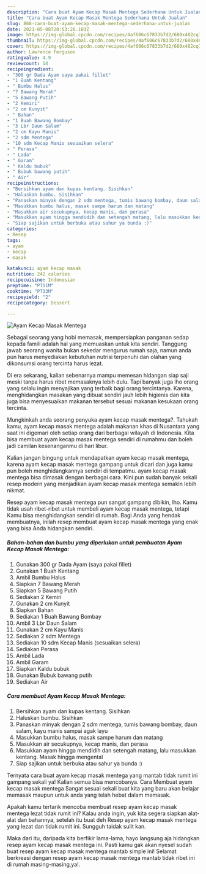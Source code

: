```yaml
---
description: "Cara buat Ayam Kecap Masak Mentega Sederhana Untuk Jualan"
title: "Cara buat Ayam Kecap Masak Mentega Sederhana Untuk Jualan"
slug: 868-cara-buat-ayam-kecap-masak-mentega-sederhana-untuk-jualan
date: 2021-05-08T20:53:26.103Z
image: https://img-global.cpcdn.com/recipes/4af606c67833b7d2/680x482cq70/ayam-kecap-masak-mentega-foto-resep-utama.jpg
thumbnail: https://img-global.cpcdn.com/recipes/4af606c67833b7d2/680x482cq70/ayam-kecap-masak-mentega-foto-resep-utama.jpg
cover: https://img-global.cpcdn.com/recipes/4af606c67833b7d2/680x482cq70/ayam-kecap-masak-mentega-foto-resep-utama.jpg
author: Lawrence Ferguson
ratingvalue: 4.9
reviewcount: 14
recipeingredient:
- "300 gr Dada Ayam saya pakai fillet"
- "1 Buah Kentang"
- " Bumbu Halus"
- "7 Bawang Merah"
- "5 Bawang Putih"
- "2 Kemiri"
- "2 cm Kunyit"
- " Bahan"
- "1 Buah Bawang Bombay"
- "3 Lbr Daun Salam"
- "2 cm Kayu Manis"
- "2 sdm Mentega"
- "10 sdm Kecap Manis sesuaikan selera"
- " Perasa"
- " Lada"
- " Garam"
- " Kaldu bubuk"
- " Bubuk bawang putih"
- " Air"
recipeinstructions:
- "Bersihkan ayam dan kupas kentang. Sisihkan"
- "Haluskan bumbu. Sisihkan"
- "Panaskan minyak dengan 2 sdm mentega, tumis bawang bombay, daun salam, kayu manis sampai agak layu"
- "Masukkan bumbu halus, masak sampe harum dan matang"
- "Masukkan air secukupnya, kecap manis, dan perasa"
- "Masukkan ayam hingga mendidih dan setengah matang, lalu masukkan kentang. Masak hingga mengental"
- "Siap sajikan untuk berbuka atau sahur ya bunda :)"
categories:
- Resep
tags:
- ayam
- kecap
- masak

katakunci: ayam kecap masak 
nutrition: 242 calories
recipecuisine: Indonesian
preptime: "PT11M"
cooktime: "PT33M"
recipeyield: "2"
recipecategory: Dessert

---
```



![Ayam Kecap Masak Mentega](https://img-global.cpcdn.com/recipes/4af606c67833b7d2/680x482cq70/ayam-kecap-masak-mentega-foto-resep-utama.jpg)

Sebagai seorang yang hobi memasak, mempersiapkan panganan sedap kepada famili adalah hal yang memuaskan untuk kita sendiri. Tanggung jawab seorang  wanita bukan sekedar mengurus rumah saja, namun anda pun harus menyediakan kebutuhan nutrisi terpenuhi dan olahan yang dikonsumsi orang tercinta harus lezat.

Di era  sekarang, kalian sebenarnya mampu memesan hidangan siap saji meski tanpa harus ribet memasaknya lebih dulu. Tapi banyak juga lho orang yang selalu ingin menyajikan yang terbaik bagi orang tercintanya. Karena, menghidangkan masakan yang dibuat sendiri jauh lebih higienis dan kita juga bisa menyesuaikan makanan tersebut sesuai makanan kesukaan orang tercinta. 



Mungkinkah anda seorang penyuka ayam kecap masak mentega?. Tahukah kamu, ayam kecap masak mentega adalah makanan khas di Nusantara yang saat ini digemari oleh setiap orang dari berbagai wilayah di Indonesia. Kita bisa membuat ayam kecap masak mentega sendiri di rumahmu dan boleh jadi camilan kesenanganmu di hari libur.

Kalian jangan bingung untuk mendapatkan ayam kecap masak mentega, karena ayam kecap masak mentega gampang untuk dicari dan juga kamu pun boleh menghidangkannya sendiri di tempatmu. ayam kecap masak mentega bisa dimasak dengan berbagai cara. Kini pun sudah banyak sekali resep modern yang menjadikan ayam kecap masak mentega semakin lebih nikmat.

Resep ayam kecap masak mentega pun sangat gampang dibikin, lho. Kamu tidak usah ribet-ribet untuk membeli ayam kecap masak mentega, tetapi Kamu bisa menghidangkan sendiri di rumah. Bagi Anda yang hendak membuatnya, inilah resep membuat ayam kecap masak mentega yang enak yang bisa Anda hidangkan sendiri.

<!--inarticleads1-->

##### Bahan-bahan dan bumbu yang diperlukan untuk pembuatan Ayam Kecap Masak Mentega:

1. Gunakan 300 gr Dada Ayam (saya pakai fillet)
1. Gunakan 1 Buah Kentang
1. Ambil  Bumbu Halus
1. Siapkan 7 Bawang Merah
1. Siapkan 5 Bawang Putih
1. Sediakan 2 Kemiri
1. Gunakan 2 cm Kunyit
1. Siapkan  Bahan
1. Sediakan 1 Buah Bawang Bombay
1. Ambil 3 Lbr Daun Salam
1. Gunakan 2 cm Kayu Manis
1. Sediakan 2 sdm Mentega
1. Sediakan 10 sdm Kecap Manis (sesuaikan selera)
1. Sediakan  Perasa
1. Ambil  Lada
1. Ambil  Garam
1. Siapkan  Kaldu bubuk
1. Gunakan  Bubuk bawang putih
1. Sediakan  Air




<!--inarticleads2-->

##### Cara membuat Ayam Kecap Masak Mentega:

1. Bersihkan ayam dan kupas kentang. Sisihkan
1. Haluskan bumbu. Sisihkan
1. Panaskan minyak dengan 2 sdm mentega, tumis bawang bombay, daun salam, kayu manis sampai agak layu
1. Masukkan bumbu halus, masak sampe harum dan matang
1. Masukkan air secukupnya, kecap manis, dan perasa
1. Masukkan ayam hingga mendidih dan setengah matang, lalu masukkan kentang. Masak hingga mengental
1. Siap sajikan untuk berbuka atau sahur ya bunda :)




Ternyata cara buat ayam kecap masak mentega yang mantab tidak rumit ini gampang sekali ya! Kalian semua bisa mencobanya. Cara Membuat ayam kecap masak mentega Sangat sesuai sekali buat kita yang baru akan belajar memasak maupun untuk anda yang telah hebat dalam memasak.

Apakah kamu tertarik mencoba membuat resep ayam kecap masak mentega lezat tidak rumit ini? Kalau anda ingin, yuk kita segera siapkan alat-alat dan bahannya, setelah itu buat deh Resep ayam kecap masak mentega yang lezat dan tidak rumit ini. Sungguh taidak sulit kan. 

Maka dari itu, daripada kita berfikir lama-lama, hayo langsung aja hidangkan resep ayam kecap masak mentega ini. Pasti kamu gak akan nyesel sudah buat resep ayam kecap masak mentega mantab simple ini! Selamat berkreasi dengan resep ayam kecap masak mentega mantab tidak ribet ini di rumah masing-masing,ya!.

